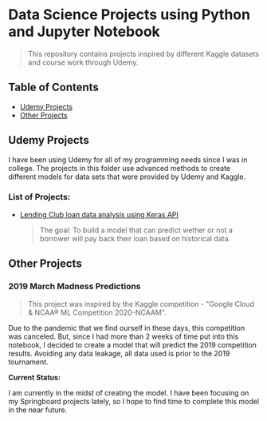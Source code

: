# Data Science Projects using Python and Jupyter Notebook
> This repository contains projects inspired by different Kaggle datasets and course work through Udemy.

## Table of Contents
   - [Udemy Projects](#udemy-projects)
   - [Other Projects](#2019-march-madness-predictions)

## Udemy Projects

I have been using Udemy for all of my programming needs since I was in college. The projects in this folder use advanced methods to create different models for data sets that were provided by Udemy and Kaggle.

### List of Projects:
   - [Lending Club loan data analysis using Keras API](https://github.com/samdomeier/Data-Science-Projects/blob/master/Udemy_projects/LendingClub_loan_analysis_Keras_API.ipynb)
      > The goal: To build a model that can predict wether or not a borrower will pay back their loan based on historical data.

## Other Projects

### 2019 March Madness Predictions
> This project was inspired by the Kaggle competition - "Google Cloud & NCAA® ML Competition 2020-NCAAM".

Due to the pandemic that we find ourself in these days, this competition was canceled. But, since I had more than 2 weeks of time put into this notebook, I decided to create a model that will predict the 2019 competition results. Avoiding any data leakage, all data used is prior to the 2019 tournament.

**Current Status:**

I am currently in the midst of creating the model. I have been focusing on my Springboard projects lately, so I hope to find time to complete this model in the near future.
